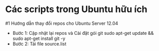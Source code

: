 Các scripts trong Ubuntu hữu ích  
=======

#1 Hướng dẫn thay đổi repos cho Ubuntu Server 12.04

- Bước 1: Cập nhật lại repos và Cài đặt gói git
  sudo apt-get update && sudo apt-get install git -y
- Bước 2: Tải file source.list 


